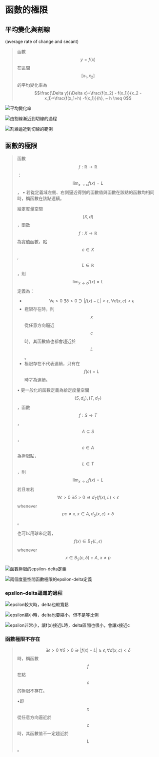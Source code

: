 # 函數的極限

## 平均變化與割線\(average rate of change and secant\)

> 函數$$y=f(x)$$在區間$$[x_1, x_2]$$的平均變化率為 $$\frac{\Delta y}{\Delta x}=\frac{f(x_2) - f(x_1)}{x_2 - x_1}=\frac{f(x_1+h) -f(x_1)}{h}, ~ h \neq 0$$

![&#x5E73;&#x5747;&#x8B8A;&#x5316;&#x7387;](../../.gitbook/assets/average-change-of-rate-min.png)

![&#x7531;&#x5272;&#x7DDA;&#x6F38;&#x8FD1;&#x5230;&#x5207;&#x7DDA;&#x7684;&#x904E;&#x7A0B;](../../.gitbook/assets/secant-to-tangent-min.png)

![&#x5272;&#x7DDA;&#x903C;&#x8FD1;&#x5230;&#x5207;&#x7DDA;&#x7684;&#x7BC4;&#x4F8B;](../../.gitbook/assets/example-of-secant-min.png)

## 函數的極限

> 函數$$f: \mathbb{R} \rightarrow \mathbb{R}$$：$$\displaystyle \lim_{x \rightarrow c}⁡f(x)=L $$，	• 若從定義域左側、右側逼近得到的函數值與函數在該點的函數均相同時，稱函數在該點連續。
>
> 給定度量空間$$(X,d)$$，函數$$f: X \rightarrow \mathbb{R}$$為實值函數，點$$c \in X$$,$$L \in \mathbb{R}$$，則$$\displaystyle \lim_{x \rightarrow c} f(x)=L$$定義為：
>
> * $$\forall \epsilon > 0 ~ \exists \delta > 0 \ni |f(x) -L| < \epsilon, ~ \forall d(x, c) < \epsilon$$
> * 極限存在時，則$$x$$從任意方向逼近$$c$$時，其函數值也都會趨近於$$L$$。
> * 極限存在不代表連續，只有在$$f(c)=L$$時才為連續。
>
> • 更一般化的函數定義為給定度量空間$$(S, d_s ), (T,d_T )$$，函數$$f:S \rightarrow T$$，$$A \subseteq S$$，$$c \in A$$為極限點，$$L \in T$$，則$$\lim_{ x \rightarrow c} f(x) = L$$ 若且唯若 $$\forall \epsilon > 0 ~ \exists \delta > 0 \ni d_T(f(x), L) < \epsilon $$ whenever $$pc\neq x, x\in A, d_S(x,c) <\delta$$。
>
> 也可以用球來定義，$$f(x)\in B_{T}(L, \epsilon)$$ whenever $$x \in B_S(c, \delta) \cap A, ~ x \neq p$$

![&#x51FD;&#x6578;&#x6975;&#x9650;&#x7684;epsilon-delta&#x5B9A;&#x7FA9;](../../.gitbook/assets/epsilon-delta_definition-min.png)

![&#x5169;&#x500B;&#x5EA6;&#x91CF;&#x7A7A;&#x9593;&#x51FD;&#x6578;&#x6975;&#x9650;&#x7684;epsilon-delta&#x5B9A;&#x7FA9;](../../.gitbook/assets/metric-limit-epsilon-delta-min.png)

### epsilon-delta逼進的過程

![epsilon&#x8F03;&#x5927;&#x6642;&#xFF0C;delta&#x4E5F;&#x8F03;&#x5BEC;&#x9B06;](../../.gitbook/assets/epsilon-delta-1-min.png)

![epsilon&#x7E2E;&#x5C0F;&#x6642;&#xFF0C;delta&#x4E5F;&#x8981;&#x7E2E;&#x5C0F;&#xFF0C;&#x4F46;&#x4E0D;&#x662F;&#x7B49;&#x6BD4;&#x4F8B;](../../.gitbook/assets/epsilon-delta-2-min.png)

![epsilon&#x975E;&#x5E38;&#x5C0F;&#xFF0C;&#x8B93;f\(x\)&#x63A5;&#x8FD1;L&#x6642;&#xFF0C;delta&#x5340;&#x9593;&#x4E5F;&#x5F88;&#x5C0F;&#xFF0C;&#x6703;&#x8B93;x&#x63A5;&#x8FD1;c](../../.gitbook/assets/epsilon-delta-3-min.png)

### 函數極限不存在

> $$\exists \epsilon > 0 ~ \forall \delta > 0 \ni |f(x) - L| \geq \epsilon , \forall d(x, c) < \delta$$時，稱函數$$f$$在點$$c$$的極限不存在。
>
> •即$$x$$從任意方向逼近於$$c$$時，其函數值不一定趨近於$$L$$。



